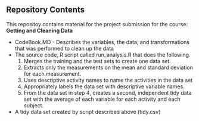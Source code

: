 ## Repository Contents

This repositoy contains material for the project submission for the course: **Getting and Cleaning Data**

* CodeBook.MD - Describes the variables, the data, and transformations that was performed to clean up the data  
* The source code, R script called run_analysis.R that does the following.
  1. Merges the training and the test sets to create one data set.
  2. Extracts only the measurements on the mean and standard deviation for each measurement. 
  3. Uses descriptive activity names to name the activities in the data set
  4. Appropriately labels the data set with descriptive variable names. 
  5. From the data set in step 4, creates a second, independent tidy data set with the average of each variable for each activity and each subject.
* A tidy data set created by script described above (tidy.csv)